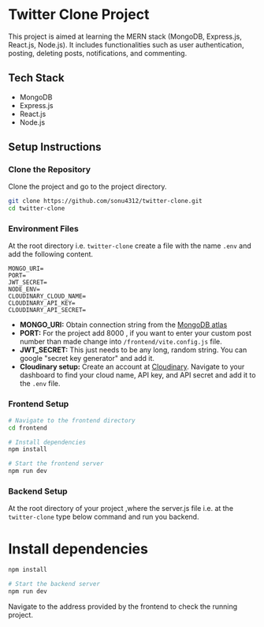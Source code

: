 
# Twitter Clone Project

This project is aimed at learning the MERN stack (MongoDB, Express.js, React.js, Node.js). It includes functionalities such as user authentication, posting, deleting posts, notifications, and commenting.

## Tech Stack
- MongoDB
- Express.js
- React.js
- Node.js

## Setup Instructions

### Clone the Repository
Clone the project and go to the project directory.

```bash
git clone https://github.com/sonu4312/twitter-clone.git
cd twitter-clone
```

### Environment Files

At the root directory i.e. `twitter-clone` create a file with the name `.env` and add the following content.
```plaintext
MONGO_URI=
PORT=
JWT_SECRET=
NODE_ENV=
CLOUDINARY_CLOUD_NAME=
CLOUDINARY_API_KEY=
CLOUDINARY_API_SECRET=
```
- **MONGO_URI:** Obtain connection string from the [MongoDB atlas](https://www.mongodb.com/cloud/atlas)
- **PORT:** For the project add 8000 , if you want to enter your custom post number than made change into `/frontend/vite.config.js` file.
- **JWT_SECRET:** This just needs to be any long, random string. You can google "secret key generator" and add it.
- **Cloudinary setup:** Create an account at [Cloudinary](https://cloudinary.com/). Navigate to your dashboard to find your cloud name, API key, and API secret and add it to the `.env` file.


### Frontend Setup

```bash
# Navigate to the frontend directory
cd frontend

# Install dependencies
npm install

# Start the frontend server
npm run dev
```

### Backend Setup
At the root directory of your project ,where the server.js file i.e. at the `twitter-clone` type below command and run you backend.

# Install dependencies

```bash
npm install

# Start the backend server
npm run dev
```
Navigate to the address provided by the frontend to check the running project.
